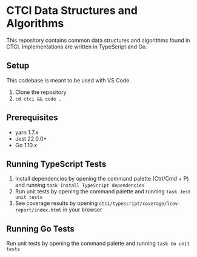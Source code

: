 # CTCI Data Structures and Algorithms
This repository contains common data structures and algorithms found in CTCI. Implementations are written in TypeScript and Go.

## Setup
This codebase is meant to be used with VS Code.

1. Clone the repository
2. `cd ctci && code .`

## Prerequisites
* yarn 1.7.x
* Jest 22.0.0+
* Go 1.10.x

## Running TypeScript Tests
1. Install dependencies by opening the command palette (Ctrl/Cmd + P) and running `task Install TypeScript dependencies`
2. Run unit tests by opening the command palette and running `task Jest unit tests`
3. See coverage results by opening `ctci/typescript/coverage/lcov-report/index.html` in your browser

## Running Go Tests
Run unit tests by opening the command palette and running `task Go unit tests`
